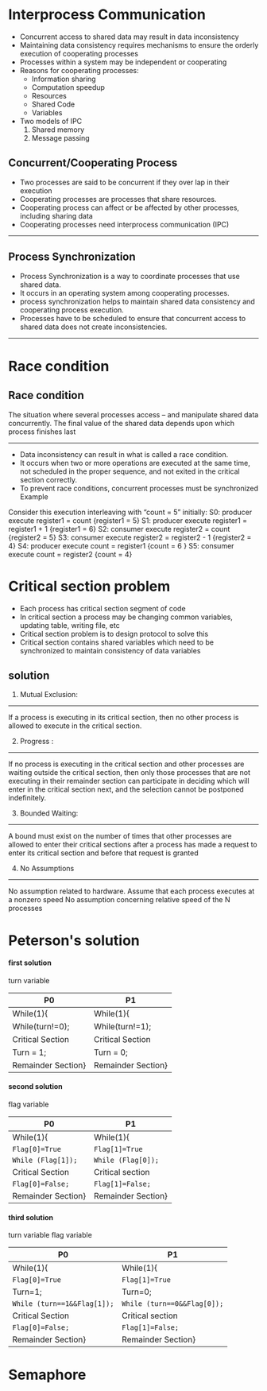 # Interprocess Communication
- Concurrent access to shared data may result in data inconsistency
- Maintaining data consistency requires mechanisms to ensure the orderly execution of cooperating processes
- Processes within a system may be independent or cooperating
- Reasons for cooperating processes:
    - Information sharing
    - Computation speedup
    - Resources
    - Shared Code
    - Variables
- Two models of IPC
    1. Shared memory
    2. Message passing

Concurrent/Cooperating Process
---
- Two processes are said to be concurrent if they over lap in their execution
- Cooperating processes are processes that share resources.
- Cooperating process can affect or be affected by other processes, including sharing data
- Cooperating processes need interprocess communication (IPC)
---
Process Synchronization
---
- Process Synchronization is a way to coordinate processes that use shared data.
- It occurs in an operating system among cooperating processes.
- process synchronization helps to maintain shared data consistency and cooperating process execution.
- Processes have to be scheduled to ensure that concurrent access to shared data does not create inconsistencies.
---

# Race condition
Race condition
---
The situation where several processes access – and manipulate shared data concurrently.
The final value of the shared data depends upon which process finishes last

---
- Data inconsistency can result in what is called a race condition.
- It occurs when two or more operations are executed at the same time, not scheduled in the proper sequence, and not exited in the critical section correctly.
- To prevent race conditions, concurrent processes must be synchronized
Example

Consider this execution interleaving with “count = 5” initially:
	S0: producer execute register1 = count   {register1 = 5}
S1: producer execute register1 = register1 + 1   {register1 = 6}
S2: consumer execute register2 = count   {register2 = 5}
S3: consumer execute register2 = register2 - 1   {register2 = 4}
S4: producer execute count = register1   {count = 6 }
S5: consumer execute count = register2   {count = 4}

# Critical section problem
- Each process has critical section segment of code
- In critical section a process may be changing common variables, updating table, writing file, etc
- Critical section problem is to design protocol to solve this
- Critical section contains shared variables which need to be synchronized to maintain consistency of data variables
## solution

1. Mutual Exclusion:
----
If a process is executing in its critical section, then no other process is allowed to execute in the critical section.

2. Progress :
----
If no process is executing in the critical section and other processes are waiting outside the critical section,
then only those processes that are not executing in their remainder section can participate in deciding
which will enter in the critical section next, and the selection cannot be postponed indefinitely.

3. Bounded Waiting:
---
A bound must exist on the number of times that other processes are allowed to enter their critical sections
after a process has made a request to enter its critical section and before that request is granted

4. No Assumptions
---
No assumption related to hardware. Assume that each process executes at a nonzero speed
No assumption concerning relative speed of the N processes

# Peterson's solution
#### first solution
turn variable

|P0|P1|
|-|-|
|While(1){|While(1){|
|While(turn!=0);|While(turn!=1);|
|Critical Section|Critical Section|
|Turn = 1;|Turn = 0;|
|Remainder Section}|Remainder Section}|

#### second solution
flag variable

|P0|P1|
|-|-|
|While(1){|While(1){|
|`Flag[0]=True`|`Flag[1]=True`|
|`While (Flag[1]);`|`While (Flag[0]);`|
|Critical Section|Critical section|
|`Flag[0]=False;`|`Flag[1]=False;`|
|Remainder Section}|Remainder Section}|

#### third solution
turn variable
flag variable

|P0|P1|
|-|-|
|While(1){|While(1){|
|`Flag[0]=True`|`Flag[1]=True`|
|Turn=1;|Turn=0;|
|`While (turn==1&&Flag[1]);`|`While (turn==0&&Flag[0]);`|
|Critical Section|Critical section|
|`Flag[0]=False;`|`Flag[1]=False;`|
|Remainder Section}|Remainder Section}|

# Semaphore


